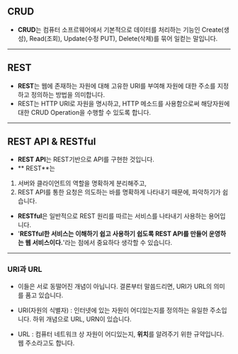 ## CRUD

- **CRUD**는 컴퓨터 소프르웨어에서 기본적으로 데이터를 처리하는 기능인 Create(생성), Read(조회), Update(수정 PUT), Delete(삭제)를 묶어 일컫는 말입니다.

---

## REST

- **REST**는 웹에 존재하는 자원에 대해 고유한 URI를 부여해 자원에 대한 주소를 지정하고 정의하는 방법을 의미합니다. 
- REST는 HTTP URI로 자원을 명시하고, HTTP 메소드를 사용함으로써 해당자원에 대한 CRUD Operation을 수행할 수 있도록 합니다.

---

## REST API & RESTful

- **REST API**는 REST기반으로 API를 구현한 것입니다. 
- ** REST**는 
 1. 서버와 클라이언트의 역할을 명확하게 분리해주고, 
 2. REST API를 통한 요청은 의도하는 바를 명확하게 나타내기 때문에, 파악하기가 쉽습니다.

- **RESTful**은 일반적으로 REST 원리를 따르는 서비스를 나타내기 사용하는 용어입니다. 
- '**RESTful한 서비스는 이해하기 쉽고 사용하기 쉽도록 REST API를 만들어 운영하는 웹 서비스이다.**'라는 점에서 중요하다 생각할 수 있습니다.


---

### URI과 URL

 - 이들은 서로 동떨어진 개념이 아닙니다. 결론부터 말씀드리면, URI가 URL의 의미를 품고 있습니다.

 - URI(자원의 식별자) : 인터넷에 있는 자원이 어디있는지를 정의하는 유일한 주소입니다. 하위 개념으로 URL, URN이 있습니다.

 - URL : 컴퓨터 네트워크 상 자원이 어디있는지, **위치**를 알려주기 위한 규약입니다. 웹 주소라고도 합니다.